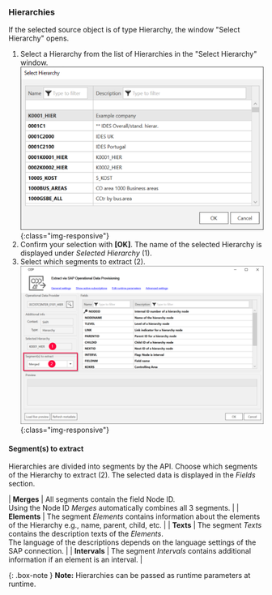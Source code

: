 
### Hierarchies

If the selected source object is of type Hierarchy, the window "Select Hierarchy" opens.

1. Select a Hierarchy from the list of Hierarchies in the "Select Hierarchy" window. <br>
![Select-Hierarchy](/img/content/odp/odp-hierarchy-lookup.png){:class="img-responsive"}
2. Confirm your selection with **[OK]**. The name of the selected Hierarchy is displayed under *Selected Hierarchy* (1).
3. Select which segments to extract (2). 
![Select-Hierarchy](/img/content/odp/select-hierarchy.png){:class="img-responsive"}


#### Segment(s) to extract
Hierarchies are divided into segments by the API.
Choose which segments of the Hierarchy to extract (2).
The selected data is displayed in the *Fields* section.

| **Merges**      | All segments contain the field Node ID. <br> Using the Node ID *Merges* automatically combines all 3 segments. | 
| **Elements**      | The segment *Elements* contains information about the elements of the Hierarchy e.g., name, parent, child, etc.     | 
| **Texts** | The segment *Texts* contains the description texts of the *Elements*. <br> The language of the descriptions depends on the language settings of the SAP connection.     | 
| **Intervals** | The segment *Intervals* contains additional information if an element is an interval.      | 


{: .box-note }
**Note:** Hierarchies can be passed as runtime parameters at runtime.